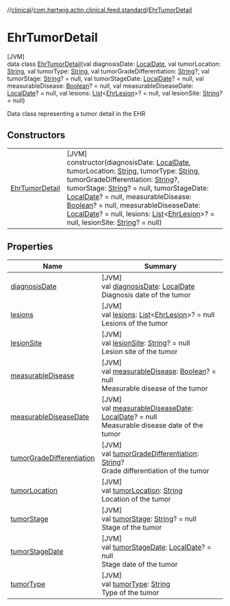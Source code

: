 //[clinical](../../../index.md)/[com.hartwig.actin.clinical.feed.standard](../index.md)/[EhrTumorDetail](index.md)

# EhrTumorDetail

[JVM]\
data class [EhrTumorDetail](index.md)(val diagnosisDate: [LocalDate](https://docs.oracle.com/javase/8/docs/api/java/time/LocalDate.html), val tumorLocation: [String](https://kotlinlang.org/api/latest/jvm/stdlib/kotlin/-string/index.html), val tumorType: [String](https://kotlinlang.org/api/latest/jvm/stdlib/kotlin/-string/index.html), val tumorGradeDifferentiation: [String](https://kotlinlang.org/api/latest/jvm/stdlib/kotlin/-string/index.html)?, val tumorStage: [String](https://kotlinlang.org/api/latest/jvm/stdlib/kotlin/-string/index.html)? = null, val tumorStageDate: [LocalDate](https://docs.oracle.com/javase/8/docs/api/java/time/LocalDate.html)? = null, val measurableDisease: [Boolean](https://kotlinlang.org/api/latest/jvm/stdlib/kotlin/-boolean/index.html)? = null, val measurableDiseaseDate: [LocalDate](https://docs.oracle.com/javase/8/docs/api/java/time/LocalDate.html)? = null, val lesions: [List](https://kotlinlang.org/api/latest/jvm/stdlib/kotlin.collections/-list/index.html)&lt;[EhrLesion](../-ehr-lesion/index.md)&gt;? = null, val lesionSite: [String](https://kotlinlang.org/api/latest/jvm/stdlib/kotlin/-string/index.html)? = null)

Data class representing a tumor detail in the EHR

## Constructors

| | |
|---|---|
| [EhrTumorDetail](-ehr-tumor-detail.md) | [JVM]<br>constructor(diagnosisDate: [LocalDate](https://docs.oracle.com/javase/8/docs/api/java/time/LocalDate.html), tumorLocation: [String](https://kotlinlang.org/api/latest/jvm/stdlib/kotlin/-string/index.html), tumorType: [String](https://kotlinlang.org/api/latest/jvm/stdlib/kotlin/-string/index.html), tumorGradeDifferentiation: [String](https://kotlinlang.org/api/latest/jvm/stdlib/kotlin/-string/index.html)?, tumorStage: [String](https://kotlinlang.org/api/latest/jvm/stdlib/kotlin/-string/index.html)? = null, tumorStageDate: [LocalDate](https://docs.oracle.com/javase/8/docs/api/java/time/LocalDate.html)? = null, measurableDisease: [Boolean](https://kotlinlang.org/api/latest/jvm/stdlib/kotlin/-boolean/index.html)? = null, measurableDiseaseDate: [LocalDate](https://docs.oracle.com/javase/8/docs/api/java/time/LocalDate.html)? = null, lesions: [List](https://kotlinlang.org/api/latest/jvm/stdlib/kotlin.collections/-list/index.html)&lt;[EhrLesion](../-ehr-lesion/index.md)&gt;? = null, lesionSite: [String](https://kotlinlang.org/api/latest/jvm/stdlib/kotlin/-string/index.html)? = null) |

## Properties

| Name | Summary |
|---|---|
| [diagnosisDate](diagnosis-date.md) | [JVM]<br>val [diagnosisDate](diagnosis-date.md): [LocalDate](https://docs.oracle.com/javase/8/docs/api/java/time/LocalDate.html)<br>Diagnosis date of the tumor |
| [lesions](lesions.md) | [JVM]<br>val [lesions](lesions.md): [List](https://kotlinlang.org/api/latest/jvm/stdlib/kotlin.collections/-list/index.html)&lt;[EhrLesion](../-ehr-lesion/index.md)&gt;? = null<br>Lesions of the tumor |
| [lesionSite](lesion-site.md) | [JVM]<br>val [lesionSite](lesion-site.md): [String](https://kotlinlang.org/api/latest/jvm/stdlib/kotlin/-string/index.html)? = null<br>Lesion site of the tumor |
| [measurableDisease](measurable-disease.md) | [JVM]<br>val [measurableDisease](measurable-disease.md): [Boolean](https://kotlinlang.org/api/latest/jvm/stdlib/kotlin/-boolean/index.html)? = null<br>Measurable disease of the tumor |
| [measurableDiseaseDate](measurable-disease-date.md) | [JVM]<br>val [measurableDiseaseDate](measurable-disease-date.md): [LocalDate](https://docs.oracle.com/javase/8/docs/api/java/time/LocalDate.html)? = null<br>Measurable disease date of the tumor |
| [tumorGradeDifferentiation](tumor-grade-differentiation.md) | [JVM]<br>val [tumorGradeDifferentiation](tumor-grade-differentiation.md): [String](https://kotlinlang.org/api/latest/jvm/stdlib/kotlin/-string/index.html)?<br>Grade differentiation of the tumor |
| [tumorLocation](tumor-location.md) | [JVM]<br>val [tumorLocation](tumor-location.md): [String](https://kotlinlang.org/api/latest/jvm/stdlib/kotlin/-string/index.html)<br>Location of the tumor |
| [tumorStage](tumor-stage.md) | [JVM]<br>val [tumorStage](tumor-stage.md): [String](https://kotlinlang.org/api/latest/jvm/stdlib/kotlin/-string/index.html)? = null<br>Stage of the tumor |
| [tumorStageDate](tumor-stage-date.md) | [JVM]<br>val [tumorStageDate](tumor-stage-date.md): [LocalDate](https://docs.oracle.com/javase/8/docs/api/java/time/LocalDate.html)? = null<br>Stage date of the tumor |
| [tumorType](tumor-type.md) | [JVM]<br>val [tumorType](tumor-type.md): [String](https://kotlinlang.org/api/latest/jvm/stdlib/kotlin/-string/index.html)<br>Type of the tumor |
